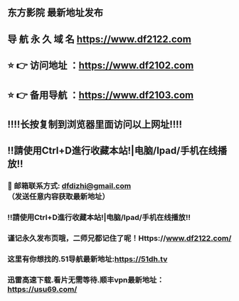 ## 东方影院 最新地址发布 
## 导 航 永 久 域 名 https://www.df2122.com
## ⭐️ 👉 访问地址 ：https://www.df2102.com
## ⭐️ 👉 备用导航 ：https://www.df2103.com 
## ‼️‼️长按复制到浏览器里面访问以上网址‼️‼️ 
## ‼️請使用Ctrl+D進行收藏本站!|电脑/Ipad/手机在线播放‼️  
### 📧 邮箱联系方式: dfdizhi@gmail.com （发送任意内容获取最新地址）
### ‼️請使用Ctrl+D進行收藏本站!|电脑/Ipad/手机在线播放‼️ 
### 谨记永久发布页哦，二师兄都记住了呢！Https://www.df2122.com/
### 这里有你想找的.51导航最新地址:https://51dh.tv
### 迅雷高速下载.看片无需等待.顺丰vpn最新地址：https://usu69.com/
